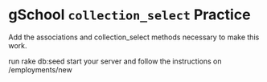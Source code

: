 # gSchool `collection_select` Practice

Add the associations and collection_select methods necessary to make this work.



run rake db:seed
start your server and follow the instructions on /employments/new
